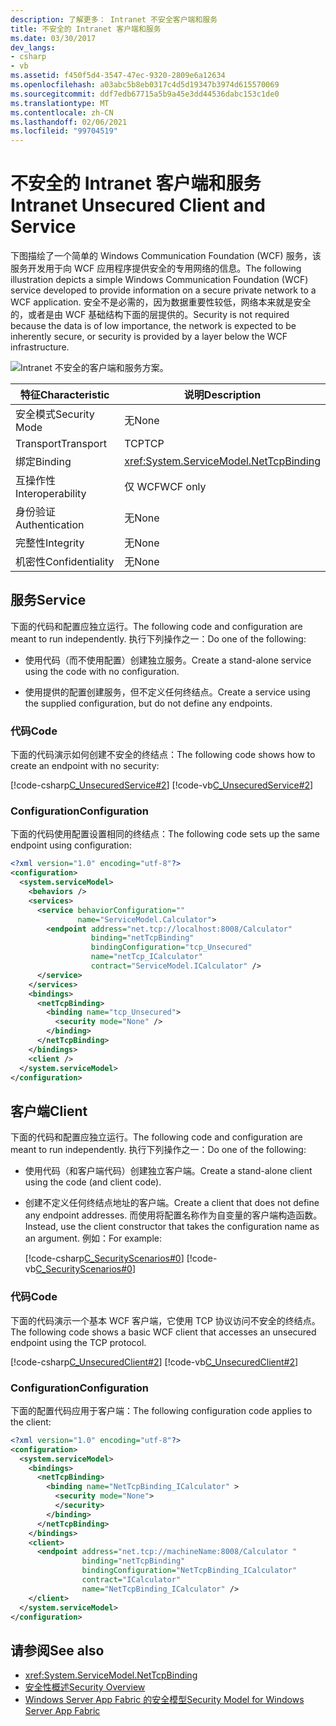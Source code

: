 ```yaml
---
description: 了解更多： Intranet 不安全客户端和服务
title: 不安全的 Intranet 客户端和服务
ms.date: 03/30/2017
dev_langs:
- csharp
- vb
ms.assetid: f450f5d4-3547-47ec-9320-2809e6a12634
ms.openlocfilehash: a03abc5b8eb0317c4d5d19347b3974d615570069
ms.sourcegitcommit: ddf7edb67715a5b9a45e3dd44536dabc153c1de0
ms.translationtype: MT
ms.contentlocale: zh-CN
ms.lasthandoff: 02/06/2021
ms.locfileid: "99704519"
---
```

# <a name="intranet-unsecured-client-and-service"></a><span data-ttu-id="ac419-103">不安全的 Intranet 客户端和服务</span><span class="sxs-lookup"><span data-stu-id="ac419-103">Intranet Unsecured Client and Service</span></span>

<span data-ttu-id="ac419-104">下图描绘了一个简单的 Windows Communication Foundation (WCF) 服务，该服务开发用于向 WCF 应用程序提供安全的专用网络的信息。</span><span class="sxs-lookup"><span data-stu-id="ac419-104">The following illustration depicts a simple Windows Communication Foundation (WCF) service developed to provide information on a secure private network to a WCF application.</span></span> <span data-ttu-id="ac419-105">安全不是必需的，因为数据重要性较低，网络本来就是安全的，或者是由 WCF 基础结构下面的层提供的。</span><span class="sxs-lookup"><span data-stu-id="ac419-105">Security is not required because the data is of low importance, the network is expected to be inherently secure, or security is provided by a layer below the WCF infrastructure.</span></span>  
  
 ![Intranet 不安全的客户端和服务方案。](./media/intranet-unsecured-client-and-service/unsecured-web-client-service.gif)  
  
|<span data-ttu-id="ac419-107">特征</span><span class="sxs-lookup"><span data-stu-id="ac419-107">Characteristic</span></span>|<span data-ttu-id="ac419-108">说明</span><span class="sxs-lookup"><span data-stu-id="ac419-108">Description</span></span>|  
|--------------------|-----------------|  
|<span data-ttu-id="ac419-109">安全模式</span><span class="sxs-lookup"><span data-stu-id="ac419-109">Security Mode</span></span>|<span data-ttu-id="ac419-110">无</span><span class="sxs-lookup"><span data-stu-id="ac419-110">None</span></span>|  
|<span data-ttu-id="ac419-111">Transport</span><span class="sxs-lookup"><span data-stu-id="ac419-111">Transport</span></span>|<span data-ttu-id="ac419-112">TCP</span><span class="sxs-lookup"><span data-stu-id="ac419-112">TCP</span></span>|  
|<span data-ttu-id="ac419-113">绑定</span><span class="sxs-lookup"><span data-stu-id="ac419-113">Binding</span></span>|<xref:System.ServiceModel.NetTcpBinding>|  
|<span data-ttu-id="ac419-114">互操作性</span><span class="sxs-lookup"><span data-stu-id="ac419-114">Interoperability</span></span>|<span data-ttu-id="ac419-115">仅 WCF</span><span class="sxs-lookup"><span data-stu-id="ac419-115">WCF only</span></span>|  
|<span data-ttu-id="ac419-116">身份验证</span><span class="sxs-lookup"><span data-stu-id="ac419-116">Authentication</span></span>|<span data-ttu-id="ac419-117">无</span><span class="sxs-lookup"><span data-stu-id="ac419-117">None</span></span>|  
|<span data-ttu-id="ac419-118">完整性</span><span class="sxs-lookup"><span data-stu-id="ac419-118">Integrity</span></span>|<span data-ttu-id="ac419-119">无</span><span class="sxs-lookup"><span data-stu-id="ac419-119">None</span></span>|  
|<span data-ttu-id="ac419-120">机密性</span><span class="sxs-lookup"><span data-stu-id="ac419-120">Confidentiality</span></span>|<span data-ttu-id="ac419-121">无</span><span class="sxs-lookup"><span data-stu-id="ac419-121">None</span></span>|  
  
## <a name="service"></a><span data-ttu-id="ac419-122">服务</span><span class="sxs-lookup"><span data-stu-id="ac419-122">Service</span></span>  

 <span data-ttu-id="ac419-123">下面的代码和配置应独立运行。</span><span class="sxs-lookup"><span data-stu-id="ac419-123">The following code and configuration are meant to run independently.</span></span> <span data-ttu-id="ac419-124">执行下列操作之一：</span><span class="sxs-lookup"><span data-stu-id="ac419-124">Do one of the following:</span></span>  
  
- <span data-ttu-id="ac419-125">使用代码（而不使用配置）创建独立服务。</span><span class="sxs-lookup"><span data-stu-id="ac419-125">Create a stand-alone service using the code with no configuration.</span></span>  
  
- <span data-ttu-id="ac419-126">使用提供的配置创建服务，但不定义任何终结点。</span><span class="sxs-lookup"><span data-stu-id="ac419-126">Create a service using the supplied configuration, but do not define any endpoints.</span></span>  
  
### <a name="code"></a><span data-ttu-id="ac419-127">代码</span><span class="sxs-lookup"><span data-stu-id="ac419-127">Code</span></span>  

 <span data-ttu-id="ac419-128">下面的代码演示如何创建不安全的终结点：</span><span class="sxs-lookup"><span data-stu-id="ac419-128">The following code shows how to create an endpoint with no security:</span></span>  
  
 [!code-csharp[C_UnsecuredService#2](../../../../samples/snippets/csharp/VS_Snippets_CFX/c_unsecuredservice/cs/source.cs#2)]
 [!code-vb[C_UnsecuredService#2](../../../../samples/snippets/visualbasic/VS_Snippets_CFX/c_unsecuredservice/vb/source.vb#2)]  
  
### <a name="configuration"></a><span data-ttu-id="ac419-129">Configuration</span><span class="sxs-lookup"><span data-stu-id="ac419-129">Configuration</span></span>  

 <span data-ttu-id="ac419-130">下面的代码使用配置设置相同的终结点：</span><span class="sxs-lookup"><span data-stu-id="ac419-130">The following code sets up the same endpoint using configuration:</span></span>  
  
```xml  
<?xml version="1.0" encoding="utf-8"?>  
<configuration>  
  <system.serviceModel>  
    <behaviors />  
    <services>  
      <service behaviorConfiguration=""
               name="ServiceModel.Calculator">  
        <endpoint address="net.tcp://localhost:8008/Calculator"
                  binding="netTcpBinding"  
                  bindingConfiguration="tcp_Unsecured"
                  name="netTcp_ICalculator"  
                  contract="ServiceModel.ICalculator" />  
      </service>  
    </services>  
    <bindings>  
      <netTcpBinding>  
        <binding name="tcp_Unsecured">  
          <security mode="None" />  
        </binding>  
      </netTcpBinding>  
    </bindings>  
    <client />  
  </system.serviceModel>  
</configuration>  
```  
  
## <a name="client"></a><span data-ttu-id="ac419-131">客户端</span><span class="sxs-lookup"><span data-stu-id="ac419-131">Client</span></span>  

 <span data-ttu-id="ac419-132">下面的代码和配置应独立运行。</span><span class="sxs-lookup"><span data-stu-id="ac419-132">The following code and configuration are meant to run independently.</span></span> <span data-ttu-id="ac419-133">执行下列操作之一：</span><span class="sxs-lookup"><span data-stu-id="ac419-133">Do one of the following:</span></span>  
  
- <span data-ttu-id="ac419-134">使用代码（和客户端代码）创建独立客户端。</span><span class="sxs-lookup"><span data-stu-id="ac419-134">Create a stand-alone client using the code (and client code).</span></span>  
  
- <span data-ttu-id="ac419-135">创建不定义任何终结点地址的客户端。</span><span class="sxs-lookup"><span data-stu-id="ac419-135">Create a client that does not define any endpoint addresses.</span></span> <span data-ttu-id="ac419-136">而使用将配置名称作为自变量的客户端构造函数。</span><span class="sxs-lookup"><span data-stu-id="ac419-136">Instead, use the client constructor that takes the configuration name as an argument.</span></span> <span data-ttu-id="ac419-137">例如：</span><span class="sxs-lookup"><span data-stu-id="ac419-137">For example:</span></span>  
  
     [!code-csharp[C_SecurityScenarios#0](../../../../samples/snippets/csharp/VS_Snippets_CFX/c_securityscenarios/cs/source.cs#0)]
     [!code-vb[C_SecurityScenarios#0](../../../../samples/snippets/visualbasic/VS_Snippets_CFX/c_securityscenarios/vb/source.vb#0)]  
  
### <a name="code"></a><span data-ttu-id="ac419-138">代码</span><span class="sxs-lookup"><span data-stu-id="ac419-138">Code</span></span>  

 <span data-ttu-id="ac419-139">下面的代码演示一个基本 WCF 客户端，它使用 TCP 协议访问不安全的终结点。</span><span class="sxs-lookup"><span data-stu-id="ac419-139">The following code shows a basic WCF client that accesses an unsecured endpoint using the TCP protocol.</span></span>  
  
 [!code-csharp[C_UnsecuredClient#2](../../../../samples/snippets/csharp/VS_Snippets_CFX/c_unsecuredclient/cs/source.cs#2)]
 [!code-vb[C_UnsecuredClient#2](../../../../samples/snippets/visualbasic/VS_Snippets_CFX/c_unsecuredclient/vb/source.vb#2)]  
  
### <a name="configuration"></a><span data-ttu-id="ac419-140">Configuration</span><span class="sxs-lookup"><span data-stu-id="ac419-140">Configuration</span></span>  

 <span data-ttu-id="ac419-141">下面的配置代码应用于客户端：</span><span class="sxs-lookup"><span data-stu-id="ac419-141">The following configuration code applies to the client:</span></span>  
  
```xml  
<?xml version="1.0" encoding="utf-8"?>  
<configuration>  
  <system.serviceModel>  
    <bindings>  
      <netTcpBinding>  
        <binding name="NetTcpBinding_ICalculator" >  
          <security mode="None">  
          </security>  
        </binding>  
      </netTcpBinding>  
    </bindings>  
    <client>  
      <endpoint address="net.tcp://machineName:8008/Calculator "  
                binding="netTcpBinding"
                bindingConfiguration="NetTcpBinding_ICalculator"  
                contract="ICalculator"
                name="NetTcpBinding_ICalculator" />  
    </client>  
  </system.serviceModel>  
</configuration>  
```  
  
## <a name="see-also"></a><span data-ttu-id="ac419-142">请参阅</span><span class="sxs-lookup"><span data-stu-id="ac419-142">See also</span></span>

- <xref:System.ServiceModel.NetTcpBinding>
- [<span data-ttu-id="ac419-143">安全性概述</span><span class="sxs-lookup"><span data-stu-id="ac419-143">Security Overview</span></span>](security-overview.md)
- <span data-ttu-id="ac419-144">[Windows Server App Fabric 的安全模型](/previous-versions/appfabric/ee677202(v=azure.10))</span><span class="sxs-lookup"><span data-stu-id="ac419-144">[Security Model for Windows Server App Fabric](/previous-versions/appfabric/ee677202(v=azure.10))</span></span>
